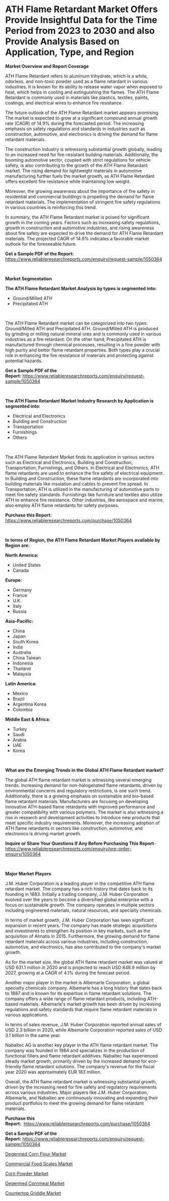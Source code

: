 <p><h1>ATH Flame Retardant Market Offers Provide Insightful Data for the Time Period from 2023 to 2030 and also Provide Analysis Based on Application, Type, and Region</h1></p><p><strong>Market Overview and Report Coverage</strong></p>
<p><p>ATH Flame Retardant refers to aluminum trihydrate, which is a white, odorless, and non-toxic powder used as a flame retardant in various industries. It is known for its ability to release water vapor when exposed to heat, which helps in cooling and extinguishing the flames. The ATH Flame Retardant is commonly used in materials like plastics, textiles, paints, coatings, and electrical wires to enhance fire resistance.</p><p>The future outlook of the ATH Flame Retardant market appears promising. The market is expected to grow at a significant compound annual growth rate (CAGR) of 14.9% during the forecasted period. The increasing emphasis on safety regulations and standards in industries such as construction, automotive, and electronics is driving the demand for flame retardant materials.</p><p>The construction industry is witnessing substantial growth globally, leading to an increased need for fire-resistant building materials. Additionally, the booming automotive sector, coupled with strict regulations for vehicle safety, is also contributing to the growth of the ATH Flame Retardant market. The rising demand for lightweight materials in automotive manufacturing further fuels the market growth, as ATH Flame Retardant offers excellent fire resistance while maintaining low weight.</p><p>Moreover, the growing awareness about the importance of fire safety in residential and commercial buildings is propelling the demand for flame retardant materials. The implementation of stringent fire safety regulations in various countries is reinforcing this trend.</p><p>In summary, the ATH Flame Retardant market is poised for significant growth in the coming years. Factors such as increasing safety regulations, growth in construction and automotive industries, and rising awareness about fire safety are expected to drive the demand for ATH Flame Retardant materials. The projected CAGR of 14.9% indicates a favorable market outlook for the foreseeable future.</p></p>
<p><strong>Get a Sample PDF of the Report:</strong> <a href="https://www.reliableresearchreports.com/enquiry/request-sample/1050364">https://www.reliableresearchreports.com/enquiry/request-sample/1050364</a></p>
<p>&nbsp;</p>
<p><strong>Market Segmentation</strong></p>
<p><strong>The ATH Flame Retardant Market Analysis by types is segmented into:</strong></p>
<p><ul><li>Ground/Milled ATH</li><li>Precipitated ATH</li></ul></p>
<p>&nbsp;</p>
<p><p>The ATH Flame Retardant market can be categorized into two types: Ground/Milled ATH and Precipitated ATH. Ground/Milled ATH is produced by grinding or milling natural mineral ores and is commonly used in various industries as a fire retardant. On the other hand, Precipitated ATH is manufactured through chemical processes, resulting in a fine powder with high purity and better flame retardant properties. Both types play a crucial role in enhancing the fire resistance of materials and protecting against potential hazards.</p></p>
<p><strong>Get a Sample PDF of the Report:</strong>&nbsp;<a href="https://www.reliableresearchreports.com/enquiry/request-sample/1050364">https://www.reliableresearchreports.com/enquiry/request-sample/1050364</a></p>
<p>&nbsp;</p>
<p><strong>The ATH Flame Retardant Market Industry Research by Application is segmented into:</strong></p>
<p><ul><li>Electrical and Electronics</li><li>Building and Construction</li><li>Transportation</li><li>Furnishings</li><li>Others</li></ul></p>
<p>&nbsp;</p>
<p><p>The ATH Flame Retardant Market finds its application in various sectors such as Electrical and Electronics, Building and Construction, Transportation, Furnishings, and Others. In Electrical and Electronics, ATH flame retardants are used to enhance the fire safety of electrical equipment. In Building and Construction, these flame retardants are incorporated into building materials like insulation and cables to prevent fire spread. In Transportation, ATH is utilized in the manufacturing of automotive parts to meet fire safety standards. Furnishings like furniture and textiles also utilize ATH to enhance fire resistance. Other industries, like aerospace and marine, also employ ATH flame retardants for safety purposes.</p></p>
<p><strong>Purchase this Report:</strong>&nbsp; <a href="https://www.reliableresearchreports.com/purchase/1050364">https://www.reliableresearchreports.com/purchase/1050364</a></p>
<p>&nbsp;</p>
<p><strong>In terms of Region, the ATH Flame Retardant Market Players available by Region are:</strong></p>
<p>
    <p> <strong> North America: </strong>
        <ul>
            <li>United States</li>
            <li>Canada</li>
        </ul>
        </p> 
    <p> <strong> Europe: </strong>
        <ul>
            <li>Germany</li>
            <li>France</li>
            <li>U.K.</li>
            <li>Italy</li>
            <li>Russia</li>
        </ul>
        </p> 
    <p> <strong> Asia-Pacific: </strong>
        <ul>
            <li>China</li>
            <li>Japan</li>
            <li>South Korea</li>
            <li>India</li>
            <li>Australia</li>
            <li>China Taiwan</li>
            <li>Indonesia</li>
            <li>Thailand</li>
            <li>Malaysia</li>
        </ul>
        </p> 
    <p> <strong> Latin America: </strong>
        <ul>
            <li>Mexico</li>
            <li>Brazil</li>
            <li>Argentina Korea</li>
            <li>Colombia</li>
        </ul>
        </p> 
    <p> <strong> Middle East & Africa: </strong>
        <ul>
            <li>Turkey</li>
            <li>Saudi</li>
            <li>Arabia</li>
            <li>UAE</li>
            <li>Korea</li>
        </ul>
    </p>
    </p>
<p>&nbsp;</p>
<p><strong>What are the Emerging Trends in the Global ATH Flame Retardant market?</strong></p>
<p><p>The global ATH flame retardant market is witnessing several emerging trends. Increasing demand for non-halogenated flame retardants, driven by environmental concerns and regulatory restrictions, is one such trend. Additionally, there is a growing emphasis on sustainable and bio-based flame retardant materials. Manufacturers are focusing on developing innovative ATH-based flame retardants with improved performance and greater compatibility with various polymers. The market is also witnessing a rise in research and development activities to introduce new products that meet specific industry requirements. Moreover, the increasing adoption of ATH flame retardants in sectors like construction, automotive, and electronics is driving market growth.</p></p>
<p><strong>Inquire or Share Your Questions If Any Before Purchasing This Report</strong>- <a href="https://www.reliableresearchreports.com/enquiry/pre-order-enquiry/1050364">https://www.reliableresearchreports.com/enquiry/pre-order-enquiry/1050364</a></p>
<p>&nbsp;</p>
<p><strong>Major Market Players</strong></p>
<p><p>J.M. Huber Corporation is a leading player in the competitive ATH flame retardant market. The company has a rich history that dates back to its founding in 1883. Initially a trading company, J.M. Huber Corporation evolved over the years to become a diversified global enterprise with a focus on sustainable growth. The company operates in multiple sectors including engineered materials, natural resources, and specialty chemicals.</p><p>In terms of market growth, J.M. Huber Corporation has seen significant expansion in recent years. The company has made strategic acquisitions and investments to strengthen its position in key markets, such as the acquisition of Almatis in 2015. Furthermore, the growing demand for flame retardant materials across various industries, including construction, automotive, and electronics, has also contributed to the company's market growth.</p><p>As for the market size, the global ATH flame retardant market was valued at USD 631.1 million in 2020 and is projected to reach USD 848.9 million by 2027, growing at a CAGR of 4.1% during the forecast period.</p><p>Another major player in the market is Albemarle Corporation, a global specialty chemicals company. Albemarle has a long history that dates back to 1887 and is known for its expertise in flame retardant solutions. The company offers a wide range of flame retardant products, including ATH-based materials. Albemarle's market growth has been driven by increasing regulations and safety standards that require flame retardant materials in various applications.</p><p>In terms of sales revenue, J.M. Huber Corporation reported annual sales of USD 2.3 billion in 2020, while Albemarle Corporation reported sales of USD 3.1 billion in the same year.</p><p>Nabaltec AG is another key player in the ATH flame retardant market. The company was founded in 1984 and specializes in the production of functional fillers and flame retardant additives. Nabaltec has experienced steady market growth, primarily driven by the increased demand for eco-friendly flame retardant solutions. The company's revenue for the fiscal year 2020 was approximately EUR 183 million.</p><p>Overall, the ATH flame retardant market is witnessing substantial growth, driven by the increasing need for fire safety and regulatory requirements across various industries. Major players like J.M. Huber Corporation, Albemarle, and Nabaltec are continuously innovating and expanding their product portfolios to meet the growing demand for flame retardant materials.</p></p>
<p><strong>Purchase this Report:</strong>&nbsp;&nbsp;<a href="https://www.reliableresearchreports.com/purchase/1050364">https://www.reliableresearchreports.com/purchase/1050364</a></p>
<p></p>
<p><strong>Get a Sample PDF of the Report:</strong>&nbsp;<a href="https://www.reliableresearchreports.com/enquiry/request-sample/1050364">https://www.reliableresearchreports.com/enquiry/request-sample/1050364</a></p>
<p><p><a href="https://medium.com/@henrykihn/degermed-corn-flour-nbsp-market-focuses-on-market-share-size-and-projected-forecast-till-2030-1384b5ea2a6a">Degermed Corn Flour Market</a></p><p><a href="https://medium.com/@alanwatkins6h/commercial-food-scales-market-comprehensive-assessment-by-type-application-and-geography-ff6f18ee010a">Commercial Food Scales Market</a></p><p><a href="https://medium.com/@jacesipes1996/corn-powder-market-size-and-market-trends-complete-industry-overview-2023-to-2030-18679c5bc649">Corn Powder Market</a></p><p><a href="https://medium.com/@beaugrant15/analyzing-degermed-cornmeal-market-global-industry-perspective-and-forecast-2023-to-2030-f7e69d1e0bb3">Degermed Cornmeal Market</a></p><p><a href="https://medium.com/@seanhunt765/countertop-griddle-market-size-and-market-trends-complete-industry-overview-2023-to-2030-cf1fb8fbdf0d">Countertop Griddle Market</a></p></p>